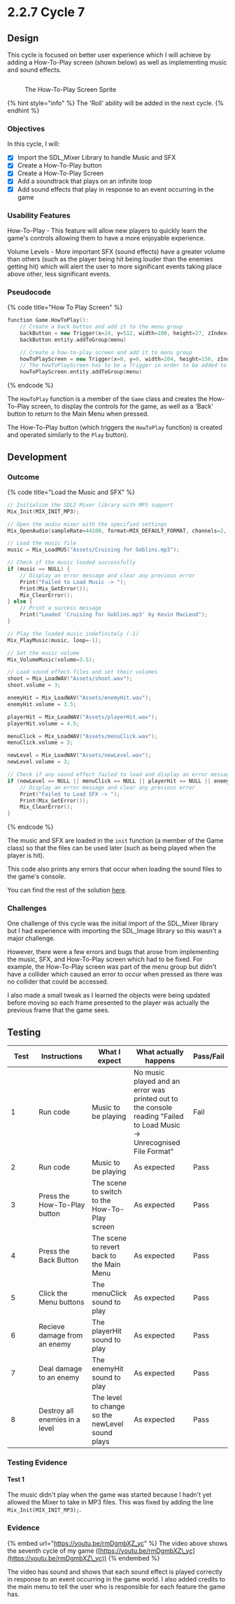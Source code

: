 # 2.2.7 Cycle 7

## Design

This cycle is focused on better user experience which I will achieve by adding a How-To-Play screen (shown below) as well as implementing music and sound effects.

<figure><img src="../.gitbook/assets/HowToPlayScreen-export.png" alt=""><figcaption><p>The How-To-Play Screen Sprite</p></figcaption></figure>

{% hint style="info" %}
The 'Roll' ability will be added in the next cycle.
{% endhint %}

### Objectives

In this cycle, I will:

* [x] Import the SDL\_Mixer Library to handle Music and SFX
* [x] Create a How-To-Play button
* [x] Create a How-To-Play Screen
* [x] Add a soundtrack that plays on an infinite loop
* [x] Add sound effects that play in response to an event occurring in the game

### Usability Features

How-To-Play - This feature will allow new players to quickly learn the game's controls allowing them to have a more enjoyable experience.

Volume Levels - More important SFX (sound effects) have a greater volume than others (such as the player being hit being louder than the enemies getting hit) which will alert the user to more significant events taking place above other, less significant events.

### Pseudocode

{% code title="How To Play Screen" %}
```cpp
function Game.HowToPlay():
    // Create a back button and add it to the menu group
    backButton = new Trigger(x=24, y=512, width=100, height=27, zIndex=2, image="Assets/Back.png", label="Back Button")
    backButton.entity.addToGroup(menu)

    // Create a how-to-play screen and add it to menu group
    howToPlayScreen = new Trigger(x=0, y=0, width=204, height=156, zIndex=4, image="Assets/HowToPlayScreen.png", label="howtoplay Sprite")
    // The howToPlayScreen has to be a Trigger in order to be added to the menu group
    howToPlayScreen.entity.addToGroup(menu)
```
{% endcode %}

The `HowToPlay` function is a member of the `Game` class and creates the How-To-Play screen, to display the controls for the game, as well as a 'Back' button to return to the Main Menu when pressed.&#x20;

The How-To-Play button (which triggers the `HowToPlay` function) is created and operated similarly to the `Play` button).

## Development

### Outcome

{% code title="Load the Music and SFX" %}
```cpp
// Initialize the SDL2 Mixer library with MP3 support
Mix_Init(MIX_INIT_MP3);

// Open the audio mixer with the specified settings
Mix_OpenAudio(sampleRate=44100, format=MIX_DEFAULT_FORMAT, channels=2, chunkSize=1024);

// Load the music file
music = Mix_LoadMUS("Assets/Cruising for Goblins.mp3");

// Check if the music loaded successfully
if (music == NULL) {
    // Display an error message and clear any previous error
    Print("Failed to Load Music -> ");
    Print(Mix_GetError());
    Mix_ClearError();
} else {
    // Print a success message
    Print("Loaded 'Cruising for Goblins.mp3' by Kevin MacLeod");
}

// Play the loaded music indefinitely (-1)
Mix_PlayMusic(music, loop=-1);

// Set the music volume
Mix_VolumeMusic(volume=3.5);

// Load sound effect files and set their volumes
shoot = Mix_LoadWAV("Assets/shoot.wav");
shoot.volume = 3;

enemyHit = Mix_LoadWAV("Assets/enemyHit.wav");
enemyHit.volume = 3.5;

playerHit = Mix_LoadWAV("Assets/playerHit.wav");
playerHit.volume = 4.5;

menuClick = Mix_LoadWAV("Assets/menuClick.wav");
menuClick.volume = 3;

newLevel = Mix_LoadWAV("Assets/newLevel.wav");
newLevel.volume = 3;

// Check if any sound effect failed to load and display an error message
if (newLevel == NULL || menuClick == NULL || playerHit == NULL || enemyHit == NULL || shoot == NULL) {
    // Display an error message and clear any previous error
    Print("Failed to Load SFX -> ");
    Print(Mix_GetError());
    Mix_ClearError();
}

```
{% endcode %}

The music and SFX are loaded in the `init` function (a member of the Game class) so that the files can be used later (such as being played when the player is hit).

This code also prints any errors that occur when loading the sound files to the game's console.

You can find the rest of the solution [here](https://github.com/Marling-CS-Projects/ODY-ELLIOT-Project/tree/cycles/Bucket%20Knight%20-%20Cycle%207).

### Challenges

One challenge of this cycle was the initial import of the SDL\_Mixer library but I had experience with importing the SDL\_Image library so this wasn't a major challenge.

However, there were a few errors and bugs that arose from implementing the music, SFX, and How-To-Play screen which had to be fixed. For example, the How-To-Play screen was part of the menu group but didn't have a collider which caused an error to occur when pressed as there was no collider that could be accessed.

I also made a small tweak as I learned the objects were being updated before moving so each frame presented to the player was actually the previous frame that the game sees.

## Testing

<table><thead><tr><th width="90">Test</th><th width="141">Instructions</th><th>What I expect</th><th width="163">What actually happens</th><th>Pass/Fail</th></tr></thead><tbody><tr><td>1</td><td>Run code</td><td>Music to be playing</td><td>No music played and an error was printed out to the console reading "Failed to Load Music -> Unrecognised File Format"</td><td>Fail</td></tr><tr><td>2</td><td>Run code</td><td>Music to be playing</td><td>As expected</td><td>Pass</td></tr><tr><td>3</td><td>Press the How-To-Play button</td><td>The scene to switch to the How-To-Play screen</td><td>As expected</td><td>Pass</td></tr><tr><td>4</td><td>Press the Back Button </td><td>The scene to revert back to the Main Menu</td><td>As expected</td><td>Pass</td></tr><tr><td>5</td><td>Click the Menu buttons</td><td>The menuClick sound to play</td><td>As expected</td><td>Pass</td></tr><tr><td>6</td><td>Recieve damage from an enemy</td><td>The playerHit sound to play</td><td>As expected</td><td>Pass</td></tr><tr><td>7</td><td>Deal damage to an enemy</td><td>The enemyHit sound to play</td><td>As expected</td><td>Pass</td></tr><tr><td>8</td><td>Destroy all enemies in a level</td><td>The level to change so the newLevel sound plays</td><td>As expected</td><td>Pass</td></tr></tbody></table>

### Testing Evidence

#### Test 1

The music didn't play when the game was started because I hadn't yet allowed the Mixer to take in MP3 files. This was fixed by adding the line `Mix_Init(MIX_INIT_MP3);`.

### Evidence

{% embed url="https://youtu.be/rmDgmbXZ_yc" %}
The video above shows the seventh cycle of my game ([https://youtu.be/rmDgmbXZ\_yc](https://youtu.be/rmDgmbXZ\_yc))
{% endembed %}

The video has sound and shows that each sound effect is played correctly in response to an event occurring in the game world. I also added credits to the main menu to tell the user who is responsible for each feature the game has.

